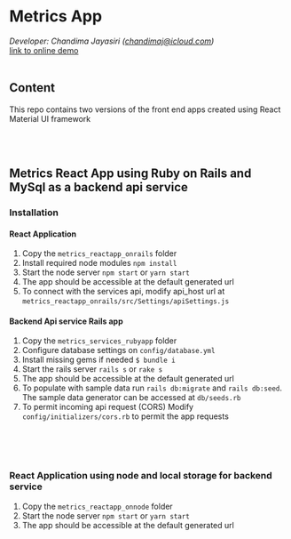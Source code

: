 # Metrics App
_Developer: Chandima Jayasiri (chandimaj@icloud.com)_
<br>[link to online demo](https://metricsapp-factorial.web.app/)
<br>
<br>

## Content

This repo contains two versions of the front end apps created using React Material UI framework

<br>
<br>

## Metrics React App using Ruby on Rails and MySql as a backend api service

### Installation

#### React Application

1. Copy the `metrics_reactapp_onrails` folder
2. Install required node modules `npm install`
3. Start the node server `npm start` or `yarn start`
4. The app should be accessible at the default generated url
5. To connect with the services api, modify api_host url at `metrics_reactapp_onrails/src/Settings/apiSettings.js`

#### Backend Api service Rails app

1. Copy the `metrics_services_rubyapp` folder
2. Configure database settings on `config/database.yml`
3. Install missing gems if needed `$ bundle i`
2. Start the rails server `rails s` or `rake s`
3. The app should be accessible at the default generated url
4. To populate with sample data run `rails db:migrate` and `rails db:seed`. 
The sample data generator can be accessed at `db/seeds.rb`
5. To permit incoming api request (CORS) Modify `config/initializers/cors.rb` to permit the app requests
<br>
<br>
<br>

### React Application using node and local storage for backend service
1. Copy the `metrics_reactapp_onnode` folder
2. Start the node server `npm start` or `yarn start`
3. The app should be accessible at the default generated url
